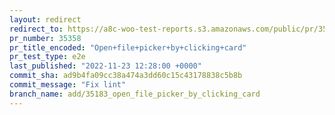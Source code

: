 ```yaml
---
layout: redirect
redirect_to: https://a8c-woo-test-reports.s3.amazonaws.com/public/pr/35358/e2e/index.html
pr_number: 35358
pr_title_encoded: "Open+file+picker+by+clicking+card"
pr_test_type: e2e
last_published: "2022-11-23 12:28:00 +0000"
commit_sha: ad9b4fa09cc38a474a3dd60c15c43178838c5b8b
commit_message: "Fix lint"
branch_name: add/35183_open_file_picker_by_clicking_card
---
```

